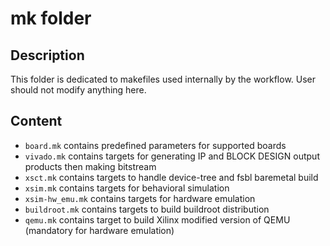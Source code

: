 # mk folder

Description
----
This folder is dedicated to makefiles used internally by the workflow. User should not modify anything here.

Content
----
- `board.mk` contains predefined parameters for supported boards
- `vivado.mk` contains targets for generating IP and BLOCK DESIGN output products then making bitstream
- `xsct.mk` contains targets to handle device-tree and fsbl baremetal build
- `xsim.mk` contains targets for behavioral simulation
- `xsim-hw_emu.mk` contains targets for hardware emulation
- `buildroot.mk` contains targets to build buildroot distribution
- `qemu.mk` contains target to build Xilinx modified version of QEMU (mandatory for hardware emulation)
